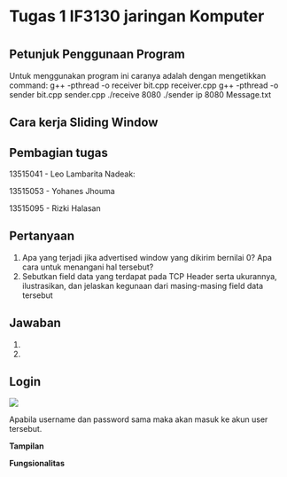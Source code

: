 # Tugas 1 IF3130 jaringan Komputer
#
## Petunjuk Penggunaan Program
Untuk menggunakan program ini caranya adalah dengan mengetikkan command:
g++ -pthread -o receiver bit.cpp receiver.cpp
g++ -pthread -o sender bit.cpp sender.cpp
./receive 8080
./sender ip 8080 Message.txt

## Cara kerja Sliding Window

## Pembagian tugas
13515041 - Leo Lambarita Nadeak:

13515053 - Yohanes Jhouma

13515095 - Rizki Halasan
## Pertanyaan
1. Apa yang terjadi jika advertised window yang dikirim bernilai 0? Apa cara untuk menangani hal tersebut?
2. Sebutkan field data yang terdapat pada TCP Header serta ukurannya, ilustrasikan, dan jelaskan kegunaan dari masing-masing field data tersebut

## Jawaban
1.
2.




## Login

![](screen_shot/login.png)

Apabila username dan password sama maka akan masuk ke akun user tersebut.

**Tampilan**


**Fungsionalitas**
